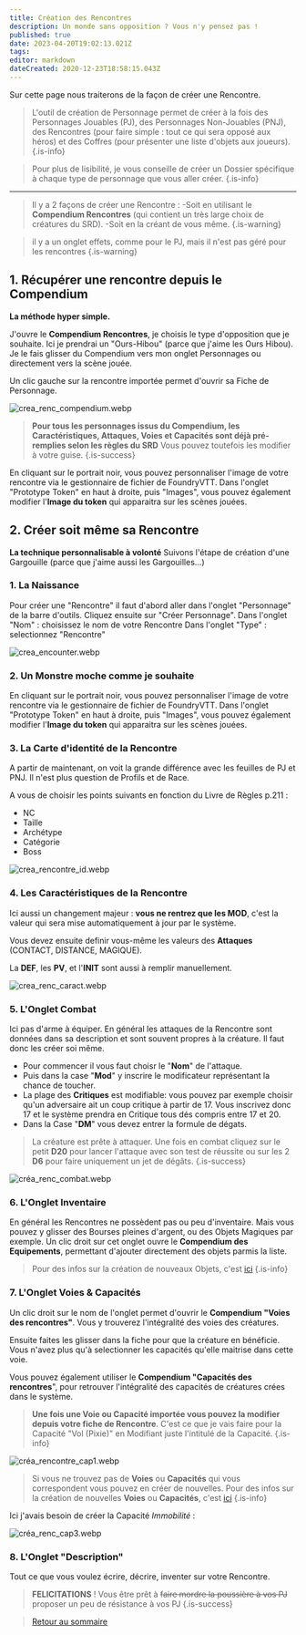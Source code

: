```yaml
---
title: Création des Rencontres
description: Un monde sans opposition ? Vous n'y pensez pas !
published: true
date: 2023-04-20T19:02:13.021Z
tags: 
editor: markdown
dateCreated: 2020-12-23T18:58:15.043Z
---
```


Sur cette page nous traiterons de la façon de créer une Rencontre.

> L'outil de création de Personnage permet de créer à la fois des Personnages Jouables (PJ), des Personnages Non-Jouables (PNJ), des Rencontres (pour faire simple : tout ce qui sera opposé aux héros) et des Coffres (pour présenter une liste d'objets aux joueurs).
{.is-info}

> Pour plus de lisibilité, je vous conseille de créer un Dossier spécifique à chaque type de personnage que vous aller créer.
{.is-info}
---
> Il y a 2 façons de créer une Rencontre :
-Soit en utilisant le **Compendium Rencontres** (qui contient un très large choix de créatures du SRD).
-Soit en la créant de vous même.
{.is-warning}

> il y a un onglet effets, comme pour le PJ, mais il n'est pas géré pour les rencontres
{.is-warning}

## 1. Récupérer une rencontre depuis le Compendium
**La méthode hyper simple.** 

J'ouvre le **Compendium Rencontres**, je choisis le type d'opposition que je souhaite. 
Ici je prendrai un "Ours-Hibou" (parce que j'aime les Ours Hibou).
Je le fais glisser du Compendium vers mon onglet Personnages ou directement vers la scène jouée.

Un clic gauche sur la rencontre importée permet d'ouvrir sa Fiche de Personnage.

![crea_renc_compendium.webp](/images/chroniquesoubliees/customisation/crea_renc_compendium.webp)

> **Pour tous les personnages issus du Compendium, les Caractéristiques, Attaques, Voies et Capacités sont déjà pré-remplies selon les règles du SRD**
Vous pouvez toutefois les modifier à votre guise.
{.is-success}

En cliquant sur le portrait noir, vous pouvez personnaliser l'image de votre rencontre via le gestionnaire de fichier de FoundryVTT.
Dans l'onglet "Prototype Token" en haut à droite, puis "Images", vous pouvez également modifier l'**Image du token** qui apparaitra sur les scènes jouées.

## 2. Créer soit même sa Rencontre
**La technique personnalisable à volonté**
Suivons l'étape de création d'une Gargouille (parce que j'aime aussi les Gargouilles...)

### 1. La Naissance
Pour créer une "Rencontre" il faut d'abord aller dans l'onglet "Personnage" de la barre d'outils. 
Cliquez ensuite sur "Créer Personnage".
Dans l'onglet "Nom" : choisissez le nom de votre Rencontre
Dans l'onglet "Type" : selectionnez "Rencontre"

![crea_encounter.webp](/images/chroniquesoubliees/customisation/crea_encounter.webp)

### 2. Un Monstre moche comme je souhaite
En cliquant sur le portrait noir, vous pouvez personnaliser l'image de votre rencontre via le gestionnaire de fichier de FoundryVTT.
Dans l'onglet "Prototype Token" en haut à droite, puis "Images", vous pouvez également modifier l'**Image du token** qui apparaitra sur les scènes jouées.

### 3. La Carte d'identité de la Rencontre
A partir de maintenant, on voit la grande différence avec les feuilles de PJ et PNJ. Il n'est plus question de Profils et de Race.

A vous de choisir les points suivants en fonction du Livre de Règles p.211 :
- NC
- Taille
- Archétype
- Catégorie
- Boss

![crea_rencontre_id.webp](/images/chroniquesoubliees/customisation/crea_rencontre_id.webp)

### 4. Les Caractéristiques de la Rencontre
Ici aussi un changement majeur : **vous ne rentrez que les MOD**, c'est la valeur qui sera mise automatiquement à jour par le système.

Vous devez ensuite definir vous-même les valeurs des **Attaques** (CONTACT, DISTANCE, MAGIQUE).

La **DEF**, les **PV**, et l'**INIT** sont aussi à remplir manuellement.

![crea_renc_caract.webp](/images/chroniquesoubliees/customisation/crea_renc_caract.webp)

### 5. L'Onglet Combat
Ici pas d'arme à équiper.
En général les attaques de la Rencontre sont données dans sa description et sont souvent propres à la créature. Il faut donc les créer soi même.

- Pour commencer il vous faut choisr le "**Nom**" de l'attaque.
- Puis dans la case "**Mod**" y inscrire le modificateur représentant la chance de toucher.
- La plage des **Critiques** est modifiable: vous pouvez par exemple choisir qu'un adversaire ait un coup critique à partir de 17. Vous inscrivez donc 17 et le système prendra en Critique tous dés compris entre 17 et 20.
- Dans la Case "**DM**" vous devez entrer la formule de dégats.

> La créature est prête à attaquer. Une fois en combat cliquez sur le petit **D20** pour lancer l'attaque avec son test de réussite ou sur les 2 **D6** pour faire uniquement un jet de dégâts.
{.is-success}

![créa_renc_combat.webp](/images/chroniquesoubliees/customisation/créa_renc_combat.webp)

### 6. L'Onglet Inventaire
En général les Rencontres ne possèdent pas ou peu d'inventaire.
Mais vous pouvez y glisser des Bourses pleines d'argent, ou des Objets Magiques par exemple.
Un clic droit sur cet onglet ouvre le **Compendium des Equipements**, permettant d'ajouter directement des objets parmis la liste.

> Pour des infos sur la création de nouveaux Objets, c'est [ici](/fr/systemes/fr-chrooubliees/creaobjets)
{.is-info}

### 7. L'Onglet Voies & Capacités
Un clic droit sur le nom de l'onglet permet d'ouvrir le **Compendium "Voies des rencontres"**. Vous y trouverez l'intégralité des voies des créatures.

Ensuite faites les glisser dans la fiche pour que la créature en bénéficie. Vous n'avez plus qu'à selectionner les capacités qu'elle maitrise dans cette voie.

Vous pouvez également utiliser le **Compendium "Capacités des rencontres**", pour retrouver l'intégralité des capacités de créatures crées dans le système.
> **Une fois une Voie ou Capacité importée vous pouvez la modifier depuis votre fiche de Rencontre**.
C'est ce que je vais faire pour la Capacité "Vol (Pixie)" en Modifiant juste l'intitulé de la Capacité.
{.is-info}

![créa_rencontre_cap1.webp](/images/chroniquesoubliees/customisation/créa_rencontre_cap1.webp)

> Si vous ne trouvez pas de **Voies** ou **Capacités** qui vous correspondent vous pouvez en créer de nouvelles. 
Pour des infos sur la création de nouvelles **Voies** ou **Capacités**, c'est [ici](/fr/systemes/fr-chrooubliees/customisation)
{.is-info}

Ici j'avais besoin de créer la Capacité *Immobilité* :

![créa_renc_cap3.webp](/images/chroniquesoubliees/customisation/créa_renc_cap3.webp)

### 8. L'Onglet "Description"
Tout ce que vous voulez écrire, décrire, inventer sur votre Rencontre.

> **FELICITATIONS** ! Vous être prêt à ~~faire mordre la poussière à vos PJ~~ proposer un peu de résistance à vos PJ
{.is-success}

> [Retour au sommaire](/fr/systemes/fr-chrooubliees)
